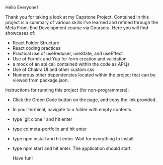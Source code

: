 Hello Everyone!

Thank you for taking a look at my Capstone Project. Contained in this project is a summary of various skills I've learned and refined through the Meta Front-End Development course via Coursera. Here you will find showcases of:

- React Folder Structure
- React coding practices
- Practical use of useReducer, useState, and useEffect
- Use of Formik and Yup for form creation and validation
- a mock of an api call contained within the code as API.js
- Use of Chakra UI and other custom css
- Numerous other dependencies located within the project that can be viewed from package.json.

Instructions for running this project (for non-programmers):
- Click the Green Code button on the page, and copy the link provided.
- In your terminal, navigate to a folder with empty contents.
- type 'git clone <url>' and hit enter
- type cd meta-portfolio and hit enter
- type npm install and hit enter. Wait for everything to install.
- type npm start and hit enter. The application should start.

  Have fun!
